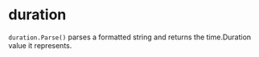 # duration

`duration.Parse()` parses a formatted string and returns the time.Duration value it represents.
